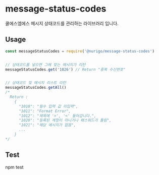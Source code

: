 # message-status-codes #

쿨에스엠에스 메시지 상태코드를 관리하는 라이브러리 입니다.

## Usage ##

```javascript
const messageStatusCodes = require('@nurigo/message-status-codes')


// 상태코드를 넣으면 그에 맞는 메시지가 리턴
messageStatusCodes.get('1026') // Return "중복 수신번호"


// 상태코드 및 메시지 리스트 리턴
messageStatusCodes.getAll()
/*
  Return :
    {
      "1010": "필수 입력 값 미입력",
      "1011": "Format Error",
      "1012": "제목에 '>', '<' 들어갑니다.",
      "1020": "등록된 계정이 아니거나 패스워드가 틀림",
      "1021": "해당 메시지가 없음",
      ...
    }
*/
```

## Test ##
npm test
